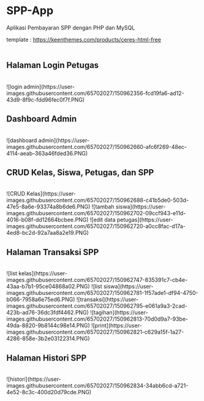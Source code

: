 # SPP-App
Aplikasi Pembayaran SPP dengan PHP dan MySQL

template : https://keenthemes.com/products/ceres-html-free 
<br><br>

<h2>Halaman Login Petugas</h2><br>
![login admin](https://user-images.githubusercontent.com/65702027/150962356-fcd19fa6-ad12-43d9-8f9c-fdd96fec0f7f.PNG)

<h2>Dashboard Admin</h2><br>
![dashboard admin](https://user-images.githubusercontent.com/65702027/150962660-afc6f269-48ec-4114-aeab-363a46fded36.PNG)

<h2>CRUD Kelas, Siswa, Petugas, dan SPP</h2><br>
![CRUD Kelas](https://user-images.githubusercontent.com/65702027/150962688-c41b5de0-503d-47e5-8a6e-93374a8b6de6.PNG)
![tambah siswa](https://user-images.githubusercontent.com/65702027/150962702-09ccf943-e11d-4016-b08f-dd12664bcbee.PNG)
![edit data petugas](https://user-images.githubusercontent.com/65702027/150962720-a0cc8fac-d17a-4ed8-bc2d-92a7aa8a2e19.PNG)

<h2>Halaman Transaksi SPP</h2><br>
![list kelas](https://user-images.githubusercontent.com/65702027/150962747-835391c7-cb4e-43aa-b7b1-95ce04868a02.PNG)
![list siswa](https://user-images.githubusercontent.com/65702027/150962781-1f57ade1-df94-4750-b066-7958a6e75ed6.PNG)
![transaksi](https://user-images.githubusercontent.com/65702027/150962795-e061a9a3-2cad-423b-ad76-36dc3fdf4462.PNG)
![tagihan](https://user-images.githubusercontent.com/65702027/150962813-70d0d9a7-93be-49da-8820-9b8144c98e14.PNG)
![print](https://user-images.githubusercontent.com/65702027/150962821-c629a15f-1a27-4286-858e-3b2e03122314.PNG)

<h2>Halaman Histori SPP</h2><br>
![histori](https://user-images.githubusercontent.com/65702027/150962834-34abb6cd-a721-4e52-8c3c-400d20d79cde.PNG)
